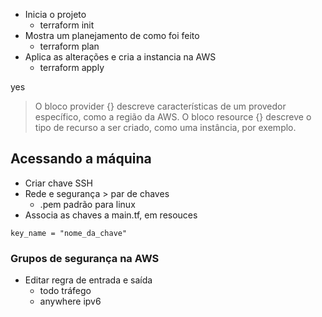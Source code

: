 
- Inicia o projeto
    - terraform init
- Mostra um planejamento de como foi feito
    - terraform plan
- Aplica as alterações e cria a instancia na AWS
    - terraform apply

yes

> O bloco provider {} descreve características de um provedor específico, como a região da AWS.
> O bloco resource {} descreve o tipo de recurso a ser criado, como uma instância, por exemplo.

## Acessando a máquina
- Criar chave SSH
- Rede e segurança > par de chaves
    - .pem padrão para linux
- Associa as chaves a main.tf, em resouces
```
key_name = "nome_da_chave"
```

### Grupos de segurança na AWS
- Editar regra de entrada e saída
    - todo tráfego
    - anywhere ipv6
